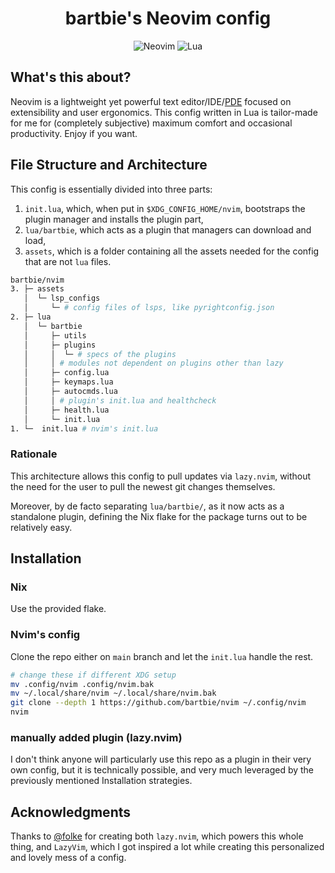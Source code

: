 <div id="header" align="center">
    <h1>
    bartbie's Neovim config
    </h1>
    <img src="https://img.shields.io/badge/NeoVim-%2357A143.svg?&style=for-the-badge&logo=neovim&logoColor=white" alt="Neovim"/>
    <img src="https://img.shields.io/badge/lua-%232C2D72.svg?style=for-the-badge&logo=lua&logoColor=white" alt="Lua"/>
</div>

## What's this about?
Neovim is a lightweight yet powerful text editor/IDE/[PDE](https://youtu.be/QMVIJhC9Veg) focused on extensibility and user ergonomics.
This config written in Lua is tailor-made for me for (completely subjective) maximum comfort and occasional productivity.
Enjoy if you want.

## File Structure and Architecture
This config is essentially divided into three parts:
1. `init.lua`, which, when put in `$XDG_CONFIG_HOME/nvim`, bootstraps the plugin manager and installs the plugin part,
2. `lua/bartbie`, which acts as a plugin that managers can download and load,
3. `assets`, which is a folder containing all the assets needed for the config that are not `lua` files.
 
```sh
bartbie/nvim
3. ├─ assets
   │  └─ lsp_configs
   │     └─ # config files of lsps, like pyrightconfig.json
2. ├─ lua
   │  └─ bartbie
   │     ├─ utils
   │     ├─ plugins
   │     │  └─ # specs of the plugins
   │     │ # modules not dependent on plugins other than lazy
   │     ├─ config.lua
   │     ├─ keymaps.lua
   │     ├─ autocmds.lua
   │     │ # plugin's init.lua and healthcheck
   │     ├─ health.lua
   │     └─ init.lua
1. └─  init.lua # nvim's init.lua
```
### Rationale
This architecture allows this config to pull updates via `lazy.nvim`, without the need for the user to pull the newest git changes themselves.

Moreover, by de facto separating `lua/bartbie/`, as it now acts as a standalone plugin, defining the Nix flake for the package turns out to be relatively easy. 
## Installation
### Nix
Use the provided flake.
### Nvim's config
Clone the repo either on `main` branch and let the `init.lua` handle the rest.
```sh
# change these if different XDG setup
mv .config/nvim .config/nvim.bak
mv ~/.local/share/nvim ~/.local/share/nvim.bak
git clone --depth 1 https://github.com/bartbie/nvim ~/.config/nvim
nvim
```
### manually added plugin (lazy.nvim)
I don't think anyone will particularly use this repo as a plugin in their very own config, but it is technically possible, and very much leveraged by the previously mentioned Installation strategies.

## Acknowledgments
Thanks to [@folke](https://github.com/folke) for creating both `lazy.nvim`, which powers this whole thing, and `LazyVim`, which I got inspired a lot while creating this personalized and lovely mess of a config.
